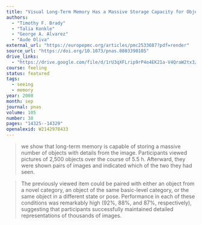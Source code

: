```yaml
---
title: "Visual Long-Term Memory Has a Massive Storage Capacity for Object Details"
authors:
  - "Timothy F. Brady"
  - "Talia Konkle"
  - "George A. Alvarez"
  - "Aude Oliva"
external_url: "https://europepmc.org/articles/pmc2533687?pdf=render"
source_url: "https://doi.org/10.1073/pnas.0803390105"
drive_links:
  - "https://drive.google.com/file/d/1rU3qXFLrip9rP4o4EK21a-V4QraW2tx3/view?usp=drivesdk"
course: feeling
status: featured
tags:
  - seeing
  - memory
year: 2008
month: sep
journal: pnas
volume: 105
number: 38
pages: "14325--14329"
openalexid: W2142978433
---
```


> we show that long-term memory is capable of storing a massive number of objects with details from the image.
> Participants viewed pictures of 2,500 objects over the course of 5.5 h.
> Afterward, they were shown pairs of images and indicated which of the two they had seen.

> The previously viewed item could be paired with either an object from a novel category, an object of the same basic-level category, or the same object in a different state or pose.
> Performance in each of these conditions was remarkably high (92%, 88%, and 87%, respectively), suggesting that participants successfully maintained detailed representations of thousands of images.


